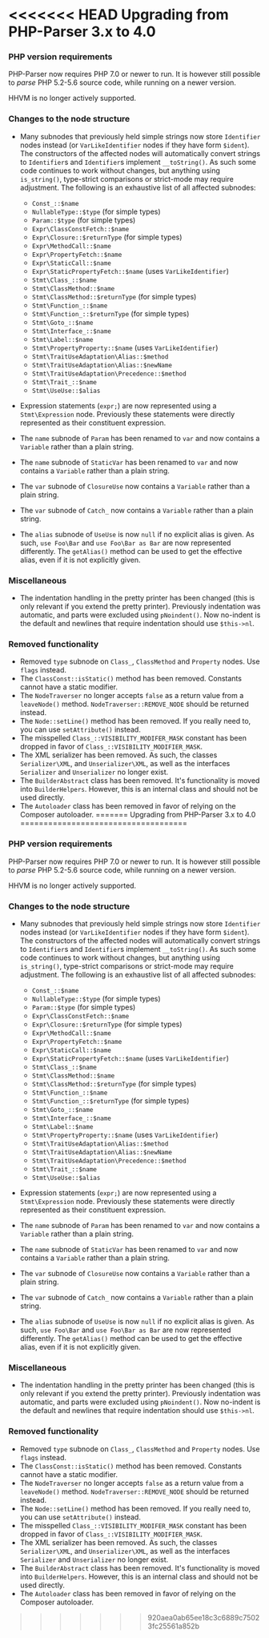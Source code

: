 <<<<<<< HEAD
Upgrading from PHP-Parser 3.x to 4.0
====================================

### PHP version requirements

PHP-Parser now requires PHP 7.0 or newer to run. It is however still possible to *parse* PHP 5.2-5.6
source code, while running on a newer version.

HHVM is no longer actively supported.

### Changes to the node structure

* Many subnodes that previously held simple strings now store `Identifier` nodes instead (or
  `VarLikeIdentifier` nodes if they have form `$ident`). The constructors of the affected nodes will
  automatically convert strings to `Identifier`s and `Identifier`s implement `__toString()`. As such
  some code continues to work without changes, but anything using `is_string()`, type-strict
  comparisons or strict-mode may require adjustment. The following is an exhaustive list of all
  affected subnodes:

   * `Const_::$name`
   * `NullableType::$type` (for simple types)
   * `Param::$type` (for simple types)
   * `Expr\ClassConstFetch::$name`
   * `Expr\Closure::$returnType` (for simple types)
   * `Expr\MethodCall::$name`
   * `Expr\PropertyFetch::$name`
   * `Expr\StaticCall::$name`
   * `Expr\StaticPropertyFetch::$name` (uses `VarLikeIdentifier`)
   * `Stmt\Class_::$name`
   * `Stmt\ClassMethod::$name`
   * `Stmt\ClassMethod::$returnType` (for simple types)
   * `Stmt\Function_::$name`
   * `Stmt\Function_::$returnType` (for simple types)
   * `Stmt\Goto_::$name`
   * `Stmt\Interface_::$name`
   * `Stmt\Label::$name`
   * `Stmt\PropertyProperty::$name` (uses `VarLikeIdentifier`)
   * `Stmt\TraitUseAdaptation\Alias::$method`
   * `Stmt\TraitUseAdaptation\Alias::$newName`
   * `Stmt\TraitUseAdaptation\Precedence::$method`
   * `Stmt\Trait_::$name`
   * `Stmt\UseUse::$alias`

* Expression statements (`expr;`) are now represented using a `Stmt\Expression` node. Previously
  these statements were directly represented as their constituent expression.
* The `name` subnode of `Param` has been renamed to `var` and now contains a `Variable` rather than
  a plain string.
* The `name` subnode of `StaticVar` has been renamed to `var` and now contains a `Variable` rather
  than a plain string.
* The `var` subnode of `ClosureUse` now contains a `Variable` rather than a plain string.
* The `var` subnode of `Catch_` now contains a `Variable` rather than a plain string.
* The `alias` subnode of `UseUse` is now `null` if no explicit alias is given. As such,
  `use Foo\Bar` and `use Foo\Bar as Bar` are now represented differently. The `getAlias()` method
  can be used to get the effective alias, even if it is not explicitly given.

### Miscellaneous

* The indentation handling in the pretty printer has been changed (this is only relevant if you
  extend the pretty printer). Previously indentation was automatic, and parts were excluded using
  `pNoindent()`. Now no-indent is the default and newlines that require indentation should use
  `$this->nl`.

### Removed functionality

* Removed `type` subnode on `Class_`, `ClassMethod` and `Property` nodes. Use `flags` instead.
* The `ClassConst::isStatic()` method has been removed. Constants cannot have a static modifier.
* The `NodeTraverser` no longer accepts `false` as a return value from a `leaveNode()` method.
  `NodeTraverser::REMOVE_NODE` should be returned instead.
* The `Node::setLine()` method has been removed. If you really need to, you can use `setAttribute()`
  instead.
* The misspelled `Class_::VISIBILITY_MODIFER_MASK` constant has been dropped in favor of
  `Class_::VISIBILITY_MODIFIER_MASK`.
* The XML serializer has been removed. As such, the classes `Serializer\XML`, and
  `Unserializer\XML`, as well as the interfaces `Serializer` and `Unserializer` no longer exist.
* The `BuilderAbstract` class has been removed. It's functionality is moved into `BuilderHelpers`.
  However, this is an internal class and should not be used directly.
* The `Autoloader` class has been removed in favor of relying on the Composer autoloader.
=======
Upgrading from PHP-Parser 3.x to 4.0
====================================

### PHP version requirements

PHP-Parser now requires PHP 7.0 or newer to run. It is however still possible to *parse* PHP 5.2-5.6
source code, while running on a newer version.

HHVM is no longer actively supported.

### Changes to the node structure

* Many subnodes that previously held simple strings now store `Identifier` nodes instead (or
  `VarLikeIdentifier` nodes if they have form `$ident`). The constructors of the affected nodes will
  automatically convert strings to `Identifier`s and `Identifier`s implement `__toString()`. As such
  some code continues to work without changes, but anything using `is_string()`, type-strict
  comparisons or strict-mode may require adjustment. The following is an exhaustive list of all
  affected subnodes:

   * `Const_::$name`
   * `NullableType::$type` (for simple types)
   * `Param::$type` (for simple types)
   * `Expr\ClassConstFetch::$name`
   * `Expr\Closure::$returnType` (for simple types)
   * `Expr\MethodCall::$name`
   * `Expr\PropertyFetch::$name`
   * `Expr\StaticCall::$name`
   * `Expr\StaticPropertyFetch::$name` (uses `VarLikeIdentifier`)
   * `Stmt\Class_::$name`
   * `Stmt\ClassMethod::$name`
   * `Stmt\ClassMethod::$returnType` (for simple types)
   * `Stmt\Function_::$name`
   * `Stmt\Function_::$returnType` (for simple types)
   * `Stmt\Goto_::$name`
   * `Stmt\Interface_::$name`
   * `Stmt\Label::$name`
   * `Stmt\PropertyProperty::$name` (uses `VarLikeIdentifier`)
   * `Stmt\TraitUseAdaptation\Alias::$method`
   * `Stmt\TraitUseAdaptation\Alias::$newName`
   * `Stmt\TraitUseAdaptation\Precedence::$method`
   * `Stmt\Trait_::$name`
   * `Stmt\UseUse::$alias`

* Expression statements (`expr;`) are now represented using a `Stmt\Expression` node. Previously
  these statements were directly represented as their constituent expression.
* The `name` subnode of `Param` has been renamed to `var` and now contains a `Variable` rather than
  a plain string.
* The `name` subnode of `StaticVar` has been renamed to `var` and now contains a `Variable` rather
  than a plain string.
* The `var` subnode of `ClosureUse` now contains a `Variable` rather than a plain string.
* The `var` subnode of `Catch_` now contains a `Variable` rather than a plain string.
* The `alias` subnode of `UseUse` is now `null` if no explicit alias is given. As such,
  `use Foo\Bar` and `use Foo\Bar as Bar` are now represented differently. The `getAlias()` method
  can be used to get the effective alias, even if it is not explicitly given.

### Miscellaneous

* The indentation handling in the pretty printer has been changed (this is only relevant if you
  extend the pretty printer). Previously indentation was automatic, and parts were excluded using
  `pNoindent()`. Now no-indent is the default and newlines that require indentation should use
  `$this->nl`.

### Removed functionality

* Removed `type` subnode on `Class_`, `ClassMethod` and `Property` nodes. Use `flags` instead.
* The `ClassConst::isStatic()` method has been removed. Constants cannot have a static modifier.
* The `NodeTraverser` no longer accepts `false` as a return value from a `leaveNode()` method.
  `NodeTraverser::REMOVE_NODE` should be returned instead.
* The `Node::setLine()` method has been removed. If you really need to, you can use `setAttribute()`
  instead.
* The misspelled `Class_::VISIBILITY_MODIFER_MASK` constant has been dropped in favor of
  `Class_::VISIBILITY_MODIFIER_MASK`.
* The XML serializer has been removed. As such, the classes `Serializer\XML`, and
  `Unserializer\XML`, as well as the interfaces `Serializer` and `Unserializer` no longer exist.
* The `BuilderAbstract` class has been removed. It's functionality is moved into `BuilderHelpers`.
  However, this is an internal class and should not be used directly.
* The `Autoloader` class has been removed in favor of relying on the Composer autoloader.
>>>>>>> 920aea0ab65ee18c3c6889c75023fc25561a852b
